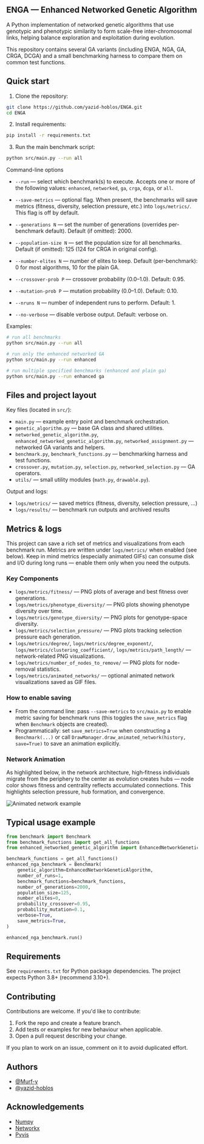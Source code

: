 
## ENGA — Enhanced Networked Genetic Algorithm

A Python implementation of networked genetic algorithms that use genotypic and phenotypic similarity to form scale-free inter-chromosomal links, helping balance exploration and exploitation during evolution.

This repository contains several GA variants (including ENGA, NGA, GA, CRGA, DCGA) and a small benchmarking harness to compare them on common test functions.

## Quick start

1. Clone the repository:

```bash
git clone https://github.com/yazid-hoblos/ENGA.git
cd ENGA
```

2. Install requirements:

```bash
pip install -r requirements.txt
```

3. Run the main benchmark script:

```bash
python src/main.py --run all
```

Command-line options

- `--run` — select which benchmark(s) to execute. Accepts one or more of the following values: `enhanced`, `networked`, `ga`, `crga`, `dcga`, or `all`.

- `--save-metrics` — optional flag. When present, the benchmarks will save metrics (fitness, diversity, selection pressure, etc.) into `logs/metrics/`. This flag is off by default.

- `--generations N` — set the number of generations (overrides per-benchmark default). Default (if omitted): 2000.
- `--population-size N` — set the population size for all benchmarks. Default (if omitted): 125 (124 for CRGA in original config).
- `--number-elites N` — number of elites to keep. Default (per-benchmark): 0 for most algorithms, 10 for the plain GA.
- `--crossover-prob P` — crossover probability (0.0–1.0). Default: 0.95.
- `--mutation-prob P` — mutation probability (0.0–1.0). Default: 0.10.
- `--nruns N` — number of independent runs to perform. Default: 1.
- `--no-verbose` — disable verbose output. Default: verbose on.

Examples:

```bash
# run all benchmarks
python src/main.py --run all

# run only the enhanced networked GA
python src/main.py --run enhanced

# run multiple specified benchmarks (enhanced and plain ga)
python src/main.py --run enhanced ga
```

## Files and project layout

Key files (located in `src/`):

- `main.py` — example entry point and benchmark orchestration.
- `genetic_algorithm.py` — base GA class and shared utilities.
- `networked_genetic_algorithm.py`, `enhanced_networked_genetic_algorithm.py`, `networked_assignment.py` — networked GA variants and helpers.
- `benchmark.py`, `benchmark_functions.py` — benchmarking harness and test functions.
- `crossover.py`, `mutation.py`, `selection.py`, `networked_selection.py` — GA operators.
- `utils/` — small utility modules (`math.py`, `drawable.py`).

Output and logs:

- `logs/metrics/` — saved metrics (fitness, diversity, selection pressure, ...)
- `logs/results/` — benchmark run outputs and archived results

## Metrics & logs

This project can save a rich set of metrics and visualizations from each benchmark run. Metrics are written under `logs/metrics/` when enabled (see below). Keep in mind metrics (especially animated GIFs) can consume disk and I/O during long runs — enable them only when you need the outputs.

### Key Components

- `logs/metrics/fitness/` — PNG plots of average and best fitness over generations.
- `logs/metrics/phenotype_diversity/` — PNG plots showing phenotype diversity over time.
- `logs/metrics/genotype_diversity/` — PNG plots for genotype-space diversity.
- `logs/metrics/selection_pressure/` — PNG plots tracking selection pressure each generation.
- `logs/metrics/degree/`, `logs/metrics/degree_exponent/`, `logs/metrics/clustering_coefficient/`, `logs/metrics/path_length/` — network-related PNG visualizations.
- `logs/metrics/number_of_nodes_to_remove/` — PNG plots for node-removal statistics.
- `logs/metrics/animated_networks/` — optional animated network visualizations saved as GIF files.

### How to enable saving

- From the command line: pass `--save-metrics` to `src/main.py` to enable metric saving for benchmark runs (this toggles the `save_metrics` flag when `Benchmark` objects are created).
- Programmatically: set `save_metrics=True` when constructing a `Benchmark(...)` or call `DrawManager.draw_animated_network(history, save=True)` to save an animation explicitly.

### Network Animation

As highlighted below, in the network architecture, high‑fitness individuals migrate from the periphery to the center as evolution creates hubs — node color shows fitness and centrality reflects accumulated connections. This highlights selection pressure, hub formation, and convergence.

![Animated network example](logs/metrics/animated_networks/animated_network_25_22_11.gif)

## Typical usage example

```py
from benchmark import Benchmark
from benchmark_functions import get_all_functions
from enhanced_networked_genetic_algorithm import EnhancedNetworkGeneticAlgorithm

benchmark_functions = get_all_functions()
enhanced_nga_benchmark = Benchmark(
    genetic_algorithm=EnhancedNetworkGeneticAlgorithm,
    number_of_runs=1,
    benchmark_functions=benchmark_functions,
    number_of_generations=2000,
    population_size=125,
    number_elites=0,
    probability_crossover=0.95,
    probability_mutation=0.1,
    verbose=True,
    save_metrics=True,
)

enhanced_nga_benchmark.run()
```

## Requirements

See `requirements.txt` for Python package dependencies. The project expects Python 3.8+ (recommend 3.10+).

## Contributing

Contributions are welcome. If you'd like to contribute:

1. Fork the repo and create a feature branch.
2. Add tests or examples for new behaviour when applicable.
3. Open a pull request describing your change.

If you plan to work on an issue, comment on it to avoid duplicated effort.

## Authors

- [@Murf-y](https://github.com/Murf-y)
- [@yazid-hoblos](https://github.com/yazid-hoblos)

## Acknowledgements

- [Numpy](https://numpy.org/)
- [Networkx](https://networkx.org/)
- [Pyvis](https://github.com/WestHealth/pyvis)
